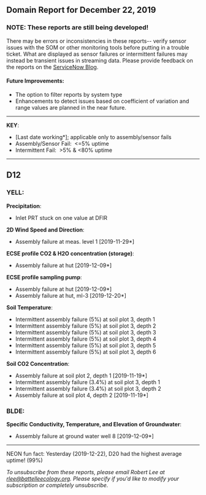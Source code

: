 ## Domain Report for December 22, 2019


### NOTE: These reports are still being developed!
There may be errors or inconsistencies in these reports-- verify sensor issues with the SOM or other monitoring tools before putting in a trouble ticket. What are displayed as sensor failures or intermittent failures may instead be transient issues in streaming data.
Please provide feedback on the reports on the [ServiceNow Blog](https://neon.service-now.com/community?id=community_blog&sys_id=9b4fbe8adbed734017ecf9041d9619be).

#### Future Improvements: 
 - The option to filter reports by system type 
 - Enhancements to detect issues based on coefficient of variation and range values are planned in the near future.

***

**KEY**:

 - [Last date working*]; applicable only to assembly/sensor fails
 - Assembly/Sensor Fail:&nbsp;&nbsp;<=5% uptime
 - Intermittent Fail:&nbsp;&nbsp;>5% & <80% uptime

***
## D12

### YELL:

**Precipitation**:
 - Inlet PRT stuck on one value at DFIR

**2D Wind Speed and Direction**:
 - Assembly failure at meas. level 1 [2019-11-29*]

**ECSE profile CO2 & H2O concentration (storage)**:
 - Assembly failure at hut [2019-12-09*]

**ECSE profile sampling pump**:
 - Assembly failure at hut [2019-12-09*]
 - Assembly failure at hut, ml-3 [2019-12-20*]

**Soil Temperature**:
 - Intermittent assembly failure (5%) at soil plot 3, depth 1
 - Intermittent assembly failure (5%) at soil plot 3, depth 2
 - Intermittent assembly failure (5%) at soil plot 3, depth 3
 - Intermittent assembly failure (5%) at soil plot 3, depth 4
 - Intermittent assembly failure (5%) at soil plot 3, depth 5
 - Intermittent assembly failure (5%) at soil plot 3, depth 6

**Soil CO2 Concentration**:
 - Assembly failure at soil plot 2, depth 1 [2019-11-19*]
 - Intermittent assembly failure (3.4%) at soil plot 3, depth 1
 - Intermittent assembly failure (3.4%) at soil plot 3, depth 2
 - Assembly failure at soil plot 4, depth 2 [2019-11-19*]

### BLDE:

**Specific Conductivity, Temperature, and Elevation of Groundwater**:
 - Assembly failure at ground water well 8 [2019-12-09*]

***
NEON fun fact: Yesterday (2019-12-22), D20 had the highest average uptime! (99%)

_To unsubscribe from these reports, please email Robert Lee at rlee@battelleecology.org. Please specify if you'd like to modify your subscription or completely unsubscribe._
